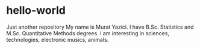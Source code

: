 # hello-world
Just another repository
My name is Murat Yazici. I have B.Sc. Statistics and M.Sc. Quantitative Methods degrees.
I am interesting in sciences, technologies, electronic musics, animals.
